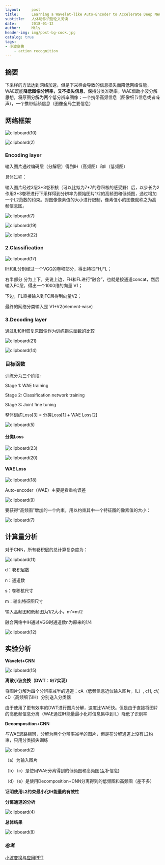 ```yaml
---
layout:     post
title:      Learning a Wavelet-like Auto-Encoder to Accelerate Deep Neural Networks
subtitle:   人体动作识别论文阅读
date:       2018-01-12
author:     Mily
header-img: img/post-bg-cook.jpg
catalog: true
tags:
- 小波变换
    - action recognition
---
```


## **摘要**

下采样的方法达到网络加速，但是下采样会导致的信息损失而降低网络性能，WAE既能**降低图像分辨率，又不损失信息**，保持分类准确率。WAE借助小波分解思想，将原图分解为两个低分辨率图像：一个携带高频信息（图像细节信息或者噪声），一个携带低频信息（图像全局主要信息）

## **网络框架**

![clipboard(10)](/../img/2018-01-12-Learning-a-Wavelet-like-Auto-Encoder-to-Accelerate-Deep-Neural-Networks/clipboard(10).png)

![clipboard(2)](/../img/2018-01-12-Learning-a-Wavelet-like-Auto-Encoder-to-Accelerate-Deep-Neural-Networks/clipboard(13).png)

### **Encoding layer**

输入图片通过编码层（分解层）得到IH（高频图）和Il（低频图）

具体过程：

输入图片经过3层3\*3卷积核（可以比拟为7*7的卷积核的感受野）后，以步长为2作用3\*3卷积进行下采样得到分辨率为原始图片1/2的高频图和低频图，通过增加一个L2范数的约束。对图像像素值的大小进行限制，像素值小的图像就称之为高频信息图。

![clipboard(7)](/../img/2018-01-12-Learning-a-Wavelet-like-Auto-Encoder-to-Accelerate-Deep-Neural-Networks/clipboard(7).png)

![clipboard(19)](/../img/2018-01-12-Learning-a-Wavelet-like-Auto-Encoder-to-Accelerate-Deep-Neural-Networks/clipboard(19).png)

![clipboard(22)](/../img/2018-01-12-Learning-a-Wavelet-like-Auto-Encoder-to-Accelerate-Deep-Neural-Networks/clipboard(22).png)

### **2.Classification**

![clipboard(17)](/../img/2018-01-12-Learning-a-Wavelet-like-Auto-Encoder-to-Accelerate-Deep-Neural-Networks/clipboard(17).png)

IH和IL分别经过一个VGG的卷积部分，得出特征FH,FL； 

右半部分 分为上下，先说上边，FH和FL进行“融合”，也就是按通道concat，然后输入FC层，得出一个1000维的向量 V1； 

下边，FL直接输入到FC层得到向量V2； 

最终的网络分类输入是 V1+V2(element-wise) 

### **3.Decoding layer**

通过IL和IH恢复原图像作为训练损失函数的比较

![clipboard(21)](/../img/2018-01-12-Learning-a-Wavelet-like-Auto-Encoder-to-Accelerate-Deep-Neural-Networks/clipboard(21).png)

![clipboard(14)](/../img/2018-01-12-Learning-a-Wavelet-like-Auto-Encoder-to-Accelerate-Deep-Neural-Networks/clipboard(14).png)

### **目标函数**

训练分为三个阶段:

Stage 1: WAE training

Stage 2: Classification network training

Stage 3: Joint fine tuning

整体训练Loss[3] = 分类Loss[1] + WAE Loss[2]

![clipboard(5)](/../img/2018-01-12-Learning-a-Wavelet-like-Auto-Encoder-to-Accelerate-Deep-Neural-Networks/clipboard(5).png)

#### **分类Loss**

![clipboard(23)](/../img/2018-01-12-Learning-a-Wavelet-like-Auto-Encoder-to-Accelerate-Deep-Neural-Networks/clipboard(23).png)

![clipboard(20)](/../img/2018-01-12-Learning-a-Wavelet-like-Auto-Encoder-to-Accelerate-Deep-Neural-Networks/clipboard(20).png)

#### WAE Loss

![clipboard(18)](/../img/2018-01-12-Learning-a-Wavelet-like-Auto-Encoder-to-Accelerate-Deep-Neural-Networks/clipboard(18).png)

 Auto-encoder（WAE）主要是看重构误差

![clipboard(9)](/../img/2018-01-12-Learning-a-Wavelet-like-Auto-Encoder-to-Accelerate-Deep-Neural-Networks/clipboard(9).png)

要获得“高频图”增加的一个约束，用以约束其中一个特征图的像素值的大小： 

![clipboard(7)](/../img/2018-01-12-Learning-a-Wavelet-like-Auto-Encoder-to-Accelerate-Deep-Neural-Networks/clipboard(7).png)

## **计算量分析**

对于CNN，所有卷积层的总计算复杂度为：

![clipboard(11)](/../img/2018-01-12-Learning-a-Wavelet-like-Auto-Encoder-to-Accelerate-Deep-Neural-Networks/clipboard(11).png)

d：卷积层数

n：通道数

s：卷积核尺寸

m：输出特征图尺寸

输入高频图和低频图为1/2大小，m'=m/2

融合网络中IH通过VGG时通道数n为原来的1/4

![clipboard(12)](/../img/2018-01-12-Learning-a-Wavelet-like-Auto-Encoder-to-Accelerate-Deep-Neural-Networks/clipboard(12).png)

## **实验分析**

**Wavelet+CNN**

![clipboard(15)](/../img/2018-01-12-Learning-a-Wavelet-like-Auto-Encoder-to-Accelerate-Deep-Neural-Networks/clipboard(15).png)

**离散小波变换（DWT：9/7实现）**

将图片分解为四个分辨率减半的通道：cA（低频信息近似输入图片，IL）, cH, cV, cD（高频细节IH）分别送入分类器

由于使用了更有效率的DWT进行图片分解，速度比WAE快。但是由于直接将图片的高低频信息分离（WAE通过IH能量最小化将信息集中到IL）降低了识别率

**Decomposition+CNN**

与WAE思路相同，分解为两个分辨率减半的图片，但是在分解通道上没有L2约束，只用分类损失训练

![clipboard(2)](/../img/2018-01-12-Learning-a-Wavelet-like-Auto-Encoder-to-Accelerate-Deep-Neural-Networks/clipboard(2).png)

（a）为输入图片

（b）（c）是使用WAE分离得到的低频图和高频图(互补信息)

（d）（e）是使用Decomposition+CNN分离得到的低频图和高频图（差不多）

**证明使用L2约束最小化IH能量的有效性**

**分离通道的分析**

![clipboard(4)](/../img/2018-01-12-Learning-a-Wavelet-like-Auto-Encoder-to-Accelerate-Deep-Neural-Networks/clipboard(4).png)

**总体结果**

![clipboard(8)](/../img/2018-01-12-Learning-a-Wavelet-like-Auto-Encoder-to-Accelerate-Deep-Neural-Networks/clipboard(8).png)

### 参考

[小波变换与应用PPT](<https://note.youdao.com/ynoteshare1/index.html?id=1a567c54579b323b84a012ad959bdbfd&type=note>)

